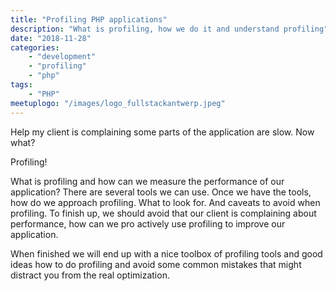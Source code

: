 ```yaml
---
title: "Profiling PHP applications"
description: "What is profiling, how we do it and understand profiling"
date: "2018-11-28"
categories:
    - "development"
    - "profiling"
    - "php"
tags:
    - "PHP"
meetuplogo: "/images/logo_fullstackantwerp.jpeg"
---
```


Help my client is complaining some parts of the application are slow. Now what?

<!--more-->

Profiling!

What is profiling and how can we measure the performance of our application?
There are several tools we can use. Once we have the tools, how do we approach
profiling. What to look for. And caveats to avoid when profiling. To finish up,
we should avoid that our client is complaining about performance, how can we
pro actively use profiling to improve our application.

When finished we will end up with a nice toolbox of profiling tools and good
ideas how to do profiling and avoid some common mistakes that might distract
you from the real optimization.
